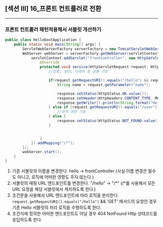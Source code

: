 ## [섹션 III] 16_프론트 컨트롤러로 전환

---

### 프론트 컨트롤러 패턴적용해서 서블릿 개선하기
```java
public class HellobootApplication {
    public static void main(String[] args) {
        ServletWebServerFactory serverFactory = new TomcatServletWebServerFactory();
        WebServer webServer = serverFactory.getWebServer(servletContext -> {
            servletContext.addServlet("frontController", new HttpServlet() {
                @Override
                protected void service(HttpServletRequest request, HttpServletResponse response) throws IOException {
                    //인증, 보안, 다국어 등 공통 기능

                    if(request.getRequestURI().equals("/hello") && request.getMethod().equals(HttpMethod.GET.name())){
                        String name = request.getParameter("name");

                        response.setStatus(HttpStatus.OK.value());
                        response.setHeader(HttpHeaders.CONTENT_TYPE, MediaType.TEXT_PLAIN_VALUE);
                        response.getWriter().println(String.format("Hello %s", name));
                    } else if (request.getRequestURI().equals("/user")) {
                        //유저 관련 기능
                    } else {
                        response.setStatus(HttpStatus.NOT_FOUND.value());
                    }


                }
            }).addMapping("/*");
        });
        webServer.start();
    }
}
```
1. 기존 서블릿의 이름을 변경한다. hello -> frontController (사실 이름 변경은 필수도 아니고, 로직에 어떠한 영향도 주지 않는다.)
2. 서블릿의 매핑 URL 엔드포인트를 변경한다. "/hello" -> "/*" (/*를 사용해서 모든 URL 요청을 해당 서블릿에서 캐치하도록 한다.)
3. 조건문을 사용해서 URL 엔드포인트에 따라 로직을 분리한다. `request.getRequestURI().equals("/hello")` && 'GET' 메서드의 요청인 경우 기존 Hello 서블릿의 처리 로직을 수행하도록 한다.
4. 조건식에 정의한 어떠한 엔드포인트도 아닐 경우 404 NotFound Http 상태코드를 응답하도록 한다.